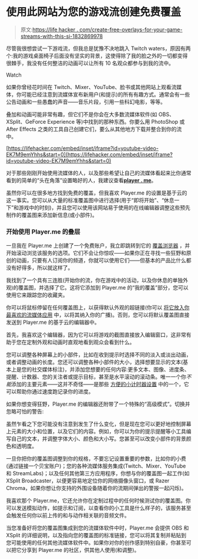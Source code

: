 # 使用此网站为您的游戏流创建免费覆盖

> 原文:[https://life hacker . com/create-free-overlays-for-your-game-streams-with-this-si-1832869978](https://lifehacker.com/create-free-overlays-for-your-game-streams-with-this-si-1832869978)

尽管我很想尝试一下游戏流，但我总是犹豫不决地跳入 Twitch waters，原因有两个:我的游戏桌面椅子后面没有坚实的背景，这使得除了我的脸之外的一切都变得很棘手，我没有任何整洁的动画可以让所有 10 名观众都参与到我的流中。

Watch

如果你曾经花时间在 Twitch、Mixer、YouTube、脸书或其他网站上观看流媒体，你可能已经注意到流媒体宣布新用户(和提示)的所有有趣方式。通常会有一些公告动画和一些愚蠢的声音——音乐片段，引用一些科幻电影，等等。

叠加和动画可能非常有趣，但它们不是你会在大多数流媒体软件(如 OBS、XSplit、GeForce Experience 等)中找到的那种东西。你要么用 PhotoShop 或 After Effects 之类的工具自己创建它们，要么从其他地方下载并整合到你的流中。

 [https://lifehacker.com/embed/inset/iframe?id=youtube-video-EK7M9emYhhs&start=0](https://lifehacker.com/embed/inset/iframe?id=youtube-video-EK7M9emYhhs&start=0) 

对于那些刚刚开始使用流媒体的人，以及那些希望让自己的流媒体看起来比你通常看到的简单的“头在角落”设置略好的人，我建议查看[**player . me**](https://player.me/)。

虽然你可以在很多地方找到免费的覆盖，但我喜欢 Player.me 的设置是基于云的这一事实。您可以从大量的标准覆盖图中进行选择(用于“即将开始”、“休息一下”和游戏中的时刻)，并且您可以使用该网站易于使用的在线编辑器调整这些预先制作的覆盖图来添加新信息(或小部件)。

### 开始使用 Player.me 的叠层

一旦我在 Player.me 上创建了一个免费账户，我立即跳转到它的 [覆盖浏览器](https://player.me/browse/overlays) ，并开始滚动浏览该服务的选项。它们不会让你惊叹——如果你正在寻找一些狂野和原创的动画，只要有人订阅你的频道，你就可以使用它们——但基本的产品比什么都没有好得多，所以就这样了。

我找到了一个具有三连胜(开始你的流，你在游戏中的活动，以及你休息的单独外观)的覆盖图，并选择了它。这将它添加到 Player.me 的“我的覆盖”部分，您可以使用它来跟踪您的收藏夹。

你可以将鼠标停留在任何覆盖图上，以获得默认外观的超链接(你可以 [将它放入你最喜欢的流媒体应用](https://helpdesk.player.me/en/article/how-do-i-add-my-overlays-to-obs-studio-prv5j3/) 中，以将其纳入你的广播)。否则，您可以将默认覆盖图直接发送到 Player.me 的基于云的编辑器中。

首先，我喜欢这个编辑器，因为它可以将游戏的截图直接放入编辑窗口，这非常有助于您在定制外观和动画时直观地看到观众会看到什么。

您可以调整各种屏幕上的小部件，比如在收到提示时选择不同的淡入或淡出动画，或者调整动画的长度。您还可以调整各种小部件的大小，选择想要显示的文本(基本上是您的社交媒体标注)，并添加您想要的任何内容:更多文本、图像、进度条、提醒、计数器、您的关注者或提示目标，甚至是水平滚动的滚动条。唯一一个你*不能*添加的主要元素——这并不奇怪——是那些 [方便的小计时器设置](http://livesplit.org/) 中的一个，它可以帮助你通过速度跑记录你的进度。

如果你想变得狂野，Player.me 的编辑器还附带了一个特殊的“高级模式”。切换并忽略可怕的警告:

虽然乍看之下您可能没有注意到发生了什么变化，但是现在您可以更好地控制屏幕上元素的大小和位置，以及它们的内容。例如，你可以为你的提示提醒等小工具编写自己的文本，并调整字体大小、颜色和大小写。您甚至可以改变小部件的背景颜色和透明度。

一旦你把你的覆盖图调整到你的规格，不要忘记设置重要的参数，比如你的小费(通过链接一个贝宝账户)；您的各种流媒体服务集成(Twitch、Mixer、YouTube 和 StreamLabs)；以及任何其他第三方应用程序，你想与你的覆盖图一起工作(如 XSplit Broadcaster，以便更容易地定位你的网络摄像头窗口，或 Razer Chroma，如果你想让你支持的外围设备随着你的流期间弹出的警报一起闪烁)。

我喜欢那个 Player.me，它还允许你在定制过程中的任何时候测试你的覆盖图。你可以发送模拟动作，如提示和订阅，以查看你的小工具是什么样子的，该服务甚至会触发任何你以前上传的和与动作相关联的音频文件。

当您准备好将您的覆盖图集成到您的流媒体软件中时，Player.me 会提供 OBS 和 XSplit 的详细说明，以及指向您的覆盖图的标准链接，您可以将其复制并粘贴到您可能使用的任何其他流媒体软件中。如果你对你的创作感到特别自豪，你甚至可以把它分享到 Player.me 的社区，供其他人使用(和调整)。